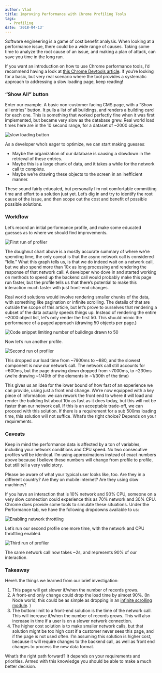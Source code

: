 ```yaml
---
author: Vlad
title: Improving Performance with Chrome Profiling Tools
tags:
  - Profiling
date: '2018-04-13'
---
```

Software engineering is a game of cost benefit analysis. When looking at a performance issue, there could be a wide range of causes. Taking some time to analyze the root cause of an issue, and making a plan of attack, can save you time in the long run.

If you want an introduction on how to use Chrome performance tools, I’d recommend having a look at [this Chrome Devtools article](https://developers.google.com/web/tools/chrome-devtools/rendering-tools/). If you’re looking for a basic, but very real scenario where the tool provides a systematic approach to addressing a slow loading page, keep reading!
### “Show All” button
Enter our example. A basic non-customer facing CMS page, with a “Show all entries” button. It pulls a list of all buildings, and renders a building card for each one. This is something that worked perfectly fine when it was first implemented, but became very slow as the database grew. Real world load times here are in the 10 second range, for a dataset of ~2000 objects.

![slow loading button](/assets/blog/profiler/show_all_anim.gif)

As a developer who’s eager to optimize, we can start making guesses:
* Maybe the organization of our database is causing a slowdown in the retrieval of these entries.
* Maybe this is a large chunk of data, and it takes a while for the network call to complete.
* Maybe we’re drawing these objects to the screen in an inefficient manner. 

These sound fairly educated, but personally I’m not comfortable committing time and effort to a solution just yet. Let’s dig in and try to identify the root cause of the issue, and then scope out the cost and benefit of possible possible solutions. 
### Workflow
Let’s record an initial performance profile, and make some educated guesses as to where we should find improvements. 

![First run of profiler](/assets/blog/profiler/perf_1.png)

The doughnut chart above is a mostly accurate summary of where we’re spending time, the only caveat is that the async network call is considered “Idle.” What this graph tells us, is that we do indeed wait on a network call, but we also spend more than 10x as long processing and rendering the response of that network call. 
A developer who dove in and started working on methods to speed up the backend call would probably make this page run faster, but the profile tells us that there’s potential to make this interaction much faster with just front-end changes. 

Real world solutions would involve rendering smaller chunks of the data, with something like pagination or infinite scrolling. The details of that are outside the scope of this article, but let’s prove to ourselves that rendering a subset of the data actually speeds things up. Instead of rendering the entire ~2000 object list, let’s only render the first 50. This should mimic the performance of a paged approach (drawing 50 objects per page.) 

![Code snippet limiting number of buildings drawn to 50](/assets/blog/profiler/code_snip.png)

Now let’s run another profile.

![Second run of profiler](/assets/blog/profiler/perf_2.png)

This dropped our load time from ~7600ms to ~880, and the slowest component is now our network call. The network call still accounts for ~600ms, but the page drawing down dropped from ~7000ms, to ~230ms (we’re drawing ~1/40th of the elements in ~1/30th of the time)

This gives us an idea for the lower bound of how fast of an experience we can provide, using just a front end change. We’re now equipped with a key piece of information: we can rework the front end to where it will load and render the building list about 10x as fast as it does today, but this will not be faster than our network call. If this is an acceptable trade-off, we can proceed with this solution. If there is a requirement for a sub 500ms loading time, this solution will not suffice. What’s the right choice? Depends on your requirements.


### Caveats
Keep in mind the performance data is affected by a ton of variables, including your network conditions and CPU speed. No two consecutive profiles will be identical. I’m using approximations instead of exact numbers above because I believe these numbers will change from profile to profile, but still tell a very valid story.

Please be aware of what your typical user looks like, too. Are they in a different country? Are they on mobile internet? Are they using slow machines? 

If you have an interaction that is 10% network and 90% CPU, someone on a very slow connection could experience this as 70% network and 30% CPU. Chrome does provide some tools to simulate these situations. Under the Performance tab, we have the following dropdowns available to us:

![Enabling network throttling](/assets/blog/profiler/throttle.png)

Let’s run our second profile one more time, with the network and CPU throttling enabled. 

![Third run of profiler](/assets/blog/profiler/perf_3.png)


The same network call now takes ~2s, and represents 90% of our interaction. 

### Takeaway
Here’s the things we learned from our brief investigation:
1. This page will get slower if/when the number of records grows.
2. A front-end only change could drop the load time by almost 90%. (In Node world, this could be as simple as dropping in an [infinite scrolling module](https://www.npmjs.com/package/infinite-scroll). )
3. The bottom limit to a front-end solution is the time of the network call. This will increase if/when the number of records grows. This will also increase in time if a user is on a slower network connection.
4. The higher cost solution is to make smaller network calls, but that solution might be too high cost if a customer never sees this page, and if the page is not used often. I’m assuming this solution is higher cost, because it will require changes to the backend call, as well as front end changes to process the new data format. 

What’s the right path forward? It depends on your requirements and priorities. Armed with this knowledge you should be able to make a much better decision. 
